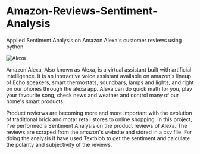 # Amazon-Reviews-Sentiment-Analysis
Applied Sentiment Analysis on Amazon Alexa's customer reviews using python.

![Alexa](https://www.stranogolf.com/wp-content/uploads/2019/08/amazon-alexa-logo.png)

Amazon Alexa, Also known as Alexa, is a virtual assistant built with artificial intelligence. It is an interactive voice assistant available on amazon's lineup of Echo speakers, smart thermostats, soundbars, lamps and lights, and right on our phones through the alexa app. Alexa can do quick math for you, play your favourite song, check news and weather and control many of our home's smart products.

Product revierws are becoming more and more important with the evolution of traditional brick and motar retail stores to online shopping. In this project, I've performed a Sentiment Analysis on the product reviews of Alexa. The reviews are scraped from the amazon's website and stored in a csv file. For doing the analysis if have used Textblob to get the sentiment and calculate the polarity and subjectivity of the reviews.
